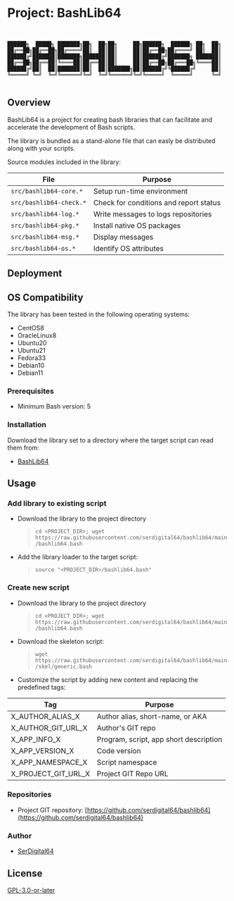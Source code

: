# Project: BashLib64

```shell


██████╗  █████╗ ███████╗██╗  ██╗██╗     ██╗██████╗  ██████╗ ██╗  ██╗
██╔══██╗██╔══██╗██╔════╝██║  ██║██║     ██║██╔══██╗██╔════╝ ██║  ██║
██████╔╝███████║███████╗███████║██║     ██║██████╔╝███████╗ ███████║
██╔══██╗██╔══██║╚════██║██╔══██║██║     ██║██╔══██╗██╔═══██╗╚════██║
██████╔╝██║  ██║███████║██║  ██║███████╗██║██████╔╝╚██████╔╝     ██║
╚═════╝ ╚═╝  ╚═╝╚══════╝╚═╝  ╚═╝╚══════╝╚═╝╚═════╝  ╚═════╝      ╚═╝


```

## Overview

BashLib64 is a project for creating bash libraries that can facilitate and accelerate the development of Bash scripts.

The library is bundled as a stand-alone file that can easly be distributed along with your scripts.

Source modules included in the library:

| File                    | Purpose                                |
| ----------------------- | -------------------------------------- |
| `src/bashlib64-core.*`  | Setup run-time environment             |
| `src/bashlib64-check.*` | Check for conditions and report status |
| `src/bashlib64-log.*`   | Write messages to logs repositories    |
| `src/bashlib64-pkg.*`   | Install native OS packages             |
| `src/bashlib64-msg.*`   | Display messages                       |
| `src/bashlib64-os.*`    | Identify OS attributes                 |

## Deployment

## OS Compatibility

The library has been tested in the following operating systems:

- CentOS8
- OracleLinux8
- Ubuntu20
- Ubuntu21
- Fedora33
- Debian10
- Debian11

### Prerequisites

- Minimum Bash version: 5

### Installation

Download the library set to a directory where the target script can read them from:

- [BashLib64](https://raw.githubusercontent.com/serdigital64/bashlib64/main/bashlib64.bash)

## Usage

### Add library to existing script

- Download the library to the project directory
  > `cd <PROJECT_DIR>; wget https://raw.githubusercontent.com/serdigital64/bashlib64/main/bashlib64.bash`
- Add the library loader to the target script:
  > `source "<PROJECT_DIR>/bashlib64.bash"`

### Create new script

- Download the library to the project directory
  > `cd <PROJECT_DIR>; wget https://raw.githubusercontent.com/serdigital64/bashlib64/main/bashlib64.bash`
- Download the skeleton script:
  > `wget https://raw.githubusercontent.com/serdigital64/bashlib64/main/skel/generic.bash`
- Customize the script by adding new content and replacing the predefined tags:

| Tag                 | Purpose                                |
| ------------------- | -------------------------------------- |
| X_AUTHOR_ALIAS_X    | Author alias, short-name, or AKA       |
| X_AUTHOR_GIT_URL_X  | Author's GIT repo                      |
| X_APP_INFO_X        | Program, script, app short description |
| X_APP_VERSION_X     | Code version                           |
| X_APP_NAMESPACE_X   | Script namespace                       |
| X_PROJECT_GIT_URL_X | Project GIT Repo URL                   |

### Repositories

- Project GIT repository: [https://github.com/serdigital64/bashlib64](https://github.com/serdigital64/bashlib64)

### Author

- [SerDigital64](https://github.com/serdigital64)

## License

[GPL-3.0-or-later](https://www.gnu.org/licenses/gpl-3.0.txt)
